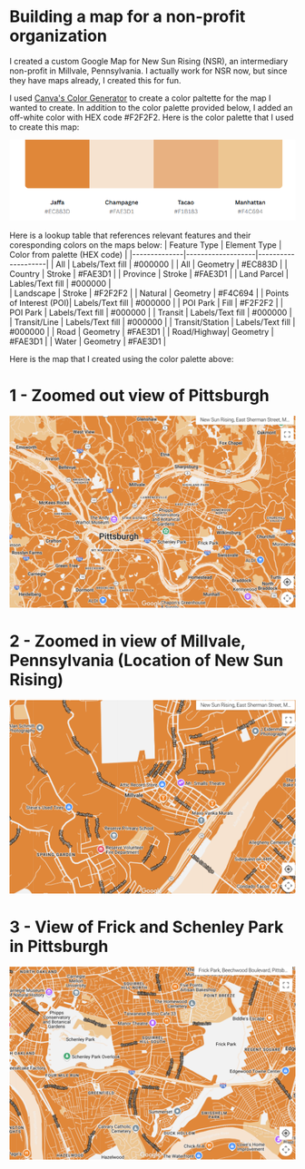# Building a map for a non-profit organization

I created a custom Google Map for New Sun Rising (NSR), an intermediary non-profit in Millvale, Pennsylvania. I actually work for NSR now, but since they have maps already, I created this for fun. 

I used [Canva's Color Generator](https://www.canva.com/colors/color-palette-generator/) to create a color paltette for the map I wanted to create. In addition to the color palette provided below, I added an off-white color with HEX code #F2F2F2. Here is the color palette that I used to create this map:

![Map with color palette](map-ss.png)

Here is a lookup table that references relevant features and their coresponding colors on the maps below: 
| Feature Type | Element Type | Color from palette (HEX code) |
|--------------|-------------------|--------------------|
| All          | Labels/Text fill  |     #000000        |
| All          | Geometry          |     #EC883D        |
| Country      | Stroke            |     #FAE3D1        |
| Province     | Stroke            |     #FAE3D1        | 
| Land Parcel  | Lables/Text fill  |     #000000        |                    
| Landscape    | Stroke            |     #F2F2F2        |
| Natural      | Geometry          |     #F4C694        |
| Points of Interest (POI)| Labels/Text fill | #000000       |
| POI Park     | Fill              |     #F2F2F2        |
| POI Park     | Labels/Text fill  |     #000000        |
| Transit      | Labels/Text fill  |     #000000        |
| Transit/Line | Labels/Text fill  |     #000000        |
| Transit/Station  | Labels/Text fill  |     #000000    |
| Road        |  Geometry         |     #FAE3D1        |
| Road/Highway|  Geometry         |     #FAE3D1        |
| Water        |  Geometry         |     #FAE3D1        |





Here is the map that I created using the color palette above: 

# 1 - Zoomed out view of Pittsburgh
![Pittsburgh](pghmap-ss.png)


# 2 - Zoomed in view of Millvale, Pennsylvania (Location of New Sun Rising)
![Millvale](millvalemap.png)

# 3 - View of Frick and Schenley Park in Pittsburgh

![Parks](parks.png)
